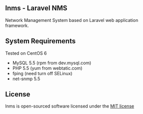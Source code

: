 ## lnms - Laravel NMS

Network Management System based on Laravel web application framework.

## System Requirements

Tested on CentOS 6
* MySQL 5.5 (rpm from dev.mysql.com)
* PHP 5.5 (yum from webtatic.com)
* fping (need turn off SELinux)
* net-snmp 5.5

## License

lnms is open-sourced software licensed under the 
[MIT license](http://opensource.org/licenses/MIT)

